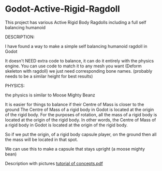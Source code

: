 # Godot-Active-Rigid-Ragdoll

This project has various Active Rigid Body Ragdolls including a full self balancing humanoid


DESCRIPTION:

I have found a way to make a simple self balancing humanoid ragdoll in Godot

It doesn't NEED extra code to balance, it can do it entirely with the physics engine.
You can use code to match it to any mesh you want (Deform skeleton with ragdoll)
we just need corresponding bone names. (probably needs to be a similar height for best results)



PHYSICS:

the physics is similar to Moose Mighty Beanz

It is easier for things to balance if their Centre of Mass is closer to the ground
The Centre of Mass of a rigid body in Godot is located at the origin of the rigid body.
For the purposes of rotation, all the mass of a rigid body is located at the origin of the rigid body.
In other words, the Centre of Mass of a rigid body in Godot is located at the origin of the rigid body.

So if we put the origin, of a rigid body capsule player, on the ground then all the mass will be located in that spot.

We can use this to make a capsule that stays upright (a moose mighty bean)


Description with pictures
[tutorial of concepts.pdf](https://github.com/TjhaiME/Godot-Active-Rigid-Ragdoll/files/10121843/tutorial.of.concepts.pdf)
